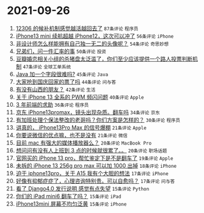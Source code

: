 # 2021-09-26

1. [12306 的候补机制感觉越活越回去了](https://www.v2ex.com/t/804383) `87条评论` `程序员`
1. [iPhone13 mini 续航超越 iPhone12，这次可以冲了](https://www.v2ex.com/t/804252) `56条评论` `iPhone`
1. [非设计师怎么样能拥有自己独一无二的头像呢？](https://www.v2ex.com/t/804317) `54条评论` `奇思妙想`
1. [兄弟们，问一件汇率的事](https://www.v2ex.com/t/804242) `50条评论` `投资`
1. [豆瓣婚恋相关小组的杀猪盘太泛滥了，你们至少应该提供一个路人投票判断机制](https://www.v2ex.com/t/804379) `47条评论` `全球工单系统`
1. [Java 加一个字段很难吗?](https://www.v2ex.com/t/804422) `45条评论` `Java`
1. [大家抢到国庆回家的票了吗](https://www.v2ex.com/t/804368) `44条评论` `问与答`
1. [有没有山西的朋友？](https://www.v2ex.com/t/804269) `42条评论` `生活`
1. [关于 iPhone 13 全系的 PWM 频闪问题](https://www.v2ex.com/t/804386) `40条评论` `Apple`
1. [3 年前端的求助](https://www.v2ex.com/t/804264) `36条评论` `程序员`
1. [京东 iPhone13promax，镜头出现杂质。翻车吗](https://www.v2ex.com/t/804244) `34条评论` `京东`
1. [有加班处理个保法整改的老哥吗？你们方案是怎样的？](https://www.v2ex.com/t/804438) `30条评论` `程序员`
1. [讲真的， iPhone13Pro Max 的信号爆棚](https://www.v2ex.com/t/804456) `21条评论` `Apple`
1. [你要说微信的优点嘛，也不是没有](https://www.v2ex.com/t/804393) `21条评论` `微信`
1. [目前 mac 有强大的媒体播放器么？](https://www.v2ex.com/t/804443) `20条评论` `MacBook Pro`
1. [想问问有没有人上班到 3 点的时候就很累了。。](https://www.v2ex.com/t/804394) `20条评论` `职场话题`
1. [官网买的 iPhone 13 pro，帮忙鉴定下是不是翻车了](https://www.v2ex.com/t/804376) `19条评论` `Apple`
1. [未拆的 iPhone 13 256g pro max 可以加 1000 出掉](https://www.v2ex.com/t/804382) `18条评论` `iPhone`
1. [迫于 iphone13pro，关于 A15 我有个大胆的想法](https://www.v2ex.com/t/804478) `17条评论` `iPhone`
1. [好像有抑郁症症了，心理咨询特别贵。可以自愈吗？](https://www.v2ex.com/t/804266) `17条评论` `问与答`
1. [看了 Django4.0 发行说明 感觉有点失望](https://www.v2ex.com/t/804428) `15条评论` `Python`
1. [你们的 iPad mini6 翻车了吗？](https://www.v2ex.com/t/804349) `15条评论` `iPad`
1. [iPhone13mini 屏幕不均匀泛黄](https://www.v2ex.com/t/804332) `15条评论` `iPhone`
